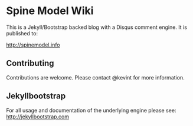 # Spine Model Wiki

This is a Jekyll/Bootstrap backed blog with a Disqus comment engine. It is published to:

http://spinemodel.info


## Contributing

Contributions are welcome. Please contact @kevint for more information.

## Jekyllbootstrap

For all usage and documentation of the underlying engine please see: <http://jekyllbootstrap.com>
